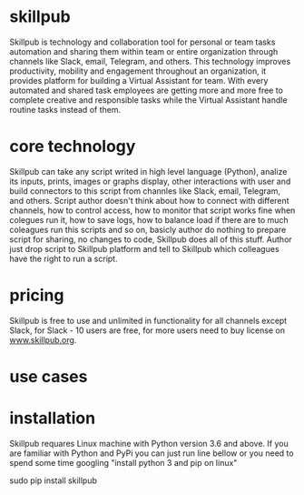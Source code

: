 # skillpub

Skillpub is technology and collaboration tool for personal or team tasks automation and sharing them within team or entire organization through channels like Slack, email, Telegram, and others. This technology improves productivity, mobility and engagement throughout an organization, it provides platform for building a Virtual Assistant for team. With every automated and shared task employees are getting more and more free to complete creative and responsible tasks while the Virtual Assistant handle routine tasks instead of them.    

# core technology 

Skillpub can take any script writed in high level language (Python), analize its inputs, prints, images or graphs display, other interactions with user and build connectors to this script from channles like Slack, email, Telegram, and others.
Script author doesn't think about how to connect with different channels, how to control access, how to monitor that script works fine when colegues run it, how to save logs, how to balance load if there are to much coleagues run this scripts and so on, basicly author do nothing to prepare script for sharing, no changes to code, Skillpub does all of this stuff. Author just drop script to Skillpub platform and tell to Skillpub which colleagues have the right to run a script.  

# pricing

Skillpub is free to use and unlimited in functionality for all channels except Slack, for Slack - 10 users are free, for more users need to buy license on www.skillpub.org.

# use cases


# installation

Skillpub requares Linux machine with Python version 3.6 and above. If you are familiar with Python and PyPi 
you can just run line bellow or you need to spend some time googling "install python 3 and pip on linux"

sudo pip install skillpub


